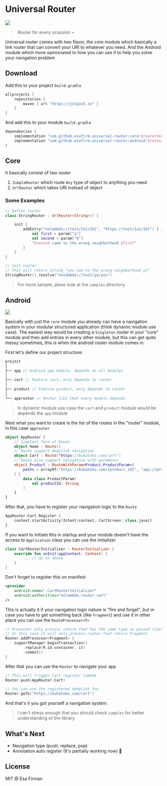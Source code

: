 # Universal Router

![](https://github.com/esafirm/universal-router/workflows/androidci/badge.svg)

> Router for every ocassion ~

Universal router comes with two flavor, the core module which basically a link router that can convert your URI to whatever you need. And the Android module which more opinionated to how you can use it to help you solve your navigation problem

## Download

Add this to your project `build.gradle`

```groovy
allprojects {
    repositories {
        maven { url "https://jitpack.io" }
    }
}
```

And add this to your module `build.gradle`

```groovy
dependencies {
    implementation "com.github.esafirm.universal-router:core:$routerVersion"
    implementation "com.github.esafirm.universal-router:android:$routerVersion"
}
```

## Core

It basically consist of two router

1. `SimpleRouter` which route `Any` type of object to anything you need
2. `UrlRouter` which takes URI instead of object

### Some Examples

```kotlin
// Define router
class StringRouter : UrlRouter<String>() {

    init {
        addEntry("nolambda://test/{a}/{b}", "https://test/{a}/{b}") { _, param ->
            val first = param["a"]
            val second = param["b"]
            "$second came to the wrong neighborhood $first"
        }
    }
}

// Call router
// This will return string "you can to the wrong neighborhood yo"
StringRouter().resolve("nolambda://test/yo/you")
```

> For more sample, plese look at the `samples` directory.

## Android

<img src="https://raw.githubusercontent.com/esafirm/universal-router/master/art/diagram.png"/>

Basically with just the `core` module you already can have a navigation system in your modular structured application (think dynamic module use case). The easiest way would be creating a `Singleton` router in your "core" module and then add entries in every other module, but this can get quite messy sometimes, this is when the android router module comes in.

First let's define our project structure:

```kotlin
project
│
├── app // Android app module, depends to all modules
│
├── cart // Feature cart, only depends to router
│
├── product // Feature product, only depends to router
│
└── approuter // Router libs that every module depends
```

> In dynamic module use case the `cart` and `product` module would be depends the `app` module

Next what you want to create is the list of the routes in the "router" module, in this case `approuter`

```kotlin
object AppRouter {
    // Simplest form of Route
    object Home : Route()
    // Route support deeplink navigation
    object Cart : Route("https://bukatoko.com/cart")
    // Route also support navigation with parameter
    object Product : RouteWithParam<Product.ProductParam>(
        paths = arrayOf("https://bukatoko.com/{product_id}", "app://product/{id}"),
    ) {
        data class ProductParam(
            val productId: String
        )
    }
}
```

After that, you have to register your navigation logic to the `Route`

```kotlin
AppRouter.Cart.Register {
    context.startActivity(Intent(context, CartScreen::class.java))
}
```

If you want to initiate this in startup and your module doesn't have the access to `Application` class you can use the initializer

```kotlin
class CartRouterInitializer : RouterInitializer {
    override fun onInit(appContext: Context) {
        ... // do as above
    }
}
```

Don't forget to register this on manifest

```xml
<provider
    android:name=".CartRouterInitializer"
    android:authorities="nolambda.router.cart"
/>
```

This is actually it if your navigation logic nature is "fire and forget", but in case you have to get something back (like `Fragment`) and use it in other place you can use the `RouteProcessor<T>`

```kotlin
// Processor only process return that has the same type as passed class
// In this case it will only process router that return Fragment
Router.addProcessor<Fragment> {
    supportManager.beginTransaction()
        .replace(R.id.container, it)
        .commit()
}
```

After that you can use the `Router` to navigate your app

```kotlin
// This will trigger Cart register lambda
Router.push(AppRouter.Cart)

// You can use the registered deeplink too
Router.goTo("https://bukatoko.com/cart")
```

And that's it you got yourself a navigation system.

> I can't stress enough that you should check `samples` for better understanding of the library

## What's Next

- Navigation type (push, replace, pop)
- Annotation auto register (It's partially working now)
  

## License

MIT @ Esa Firman
